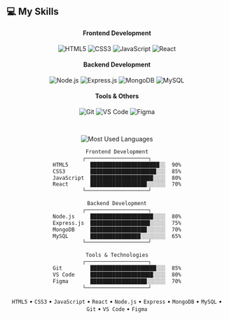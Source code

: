 ## 💻 My Skills

<!-- Animated Skill Bars -->
<div align="center">

<h4>Frontend Development</h4>

![HTML5](https://img.shields.io/badge/HTML5-90%25-orange?style=for-the-badge&logo=html5&logoColor=white&color=FF6B6B)
![CSS3](https://img.shields.io/badge/CSS3-85%25-blue?style=for-the-badge&logo=css3&logoColor=white&color=4EA8DE)
![JavaScript](https://img.shields.io/badge/JavaScript-75%25-yellow?style=for-the-badge&logo=javascript&logoColor=white&color=F7DF1E)
![React](https://img.shields.io/badge/React-70%25-blue?style=for-the-badge&logo=react&logoColor=white&color=61DAFB)

<h4>Backend Development</h4>

![Node.js](https://img.shields.io/badge/Node.js-80%25-green?style=for-the-badge&logo=node.js&logoColor=white&color=339933)
![Express.js](https://img.shields.io/badge/Express.js-75%25-grey?style=for-the-badge&logo=express&logoColor=white&color=000000)
![MongoDB](https://img.shields.io/badge/MongoDB-70%25-green?style=for-the-badge&logo=mongodb&logoColor=white&color=47A248)
![MySQL](https://img.shields.io/badge/MySQL-65%25-blue?style=for-the-badge&logo=mysql&logoColor=white&color=4479A1)

<h4>Tools & Others</h4>

![Git](https://img.shields.io/badge/Git-85%25-orange?style=for-the-badge&logo=git&logoColor=white&color=F05032)
![VS Code](https://img.shields.io/badge/VS_Code-80%25-blue?style=for-the-badge&logo=visual-studio-code&logoColor=white&color=007ACC)
![Figma](https://img.shields.io/badge/Figma-70%25-purple?style=for-the-badge&logo=figma&logoColor=white&color=F24E1E)

<br>

<!-- Detailed Skill Bars -->
<p align="center">
  <img src="https://github-readme-stats.vercel.app/api/top-langs/?username=sasindu999&theme=radical&layout=compact" alt="Most Used Languages" />
</p>

<!-- Alternative Skill Display -->
```txt
Frontend Development
┌────────────────────┐
HTML5       ██████████████████████░░  90%
CSS3        █████████████████████░░░  85%
JavaScript  ████████████████████░░░░  80%
React       ██████████████████░░░░░░  70%
└────────────────────┘

Backend Development
┌────────────────────┐
Node.js     ████████████████████░░░░  80%
Express.js  ███████████████████░░░░░  75%
MongoDB     ██████████████████░░░░░░  70%
MySQL       ████████████████░░░░░░░░  65%
└────────────────────┘

Tools & Technologies
┌────────────────────┐
Git         █████████████████████░░░  85%
VS Code     ████████████████████░░░░  80%
Figma       ██████████████████░░░░░░  70%
└────────────────────┘
```

<!-- Minimalist Skill Tags -->
<p align="center">
  <code>HTML5</code> • 
  <code>CSS3</code> • 
  <code>JavaScript</code> • 
  <code>React</code> • 
  <code>Node.js</code> • 
  <code>Express</code> • 
  <code>MongoDB</code> • 
  <code>MySQL</code> • 
  <code>Git</code> • 
  <code>VS Code</code> • 
  <code>Figma</code>
</p>

</div>
